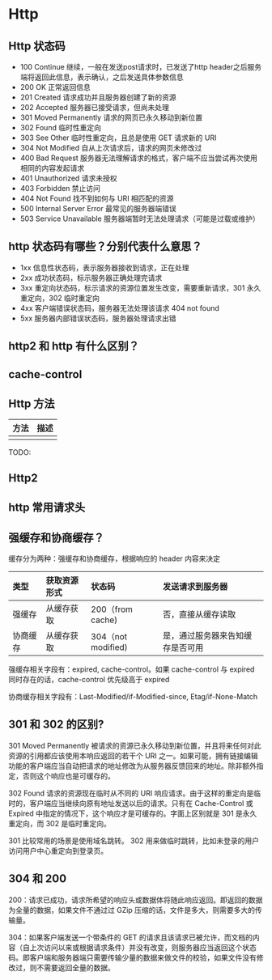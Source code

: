 # Http

## Http  状态码

* 100 Continue  继续，一般在发送post请求时，已发送了http header之后服务端将返回此信息，表示确认，之后发送具体参数信息
* 200 OK   正常返回信息
* 201 Created  请求成功并且服务器创建了新的资源
* 202 Accepted  服务器已接受请求，但尚未处理
* 301 Moved Permanently  请求的网页已永久移动到新位置
* 302 Found  临时性重定向
* 303 See Other  临时性重定向，且总是使用 GET 请求新的 URI
* 304 Not Modified  自从上次请求后，请求的网页未修改过
* 400 Bad Request  服务器无法理解请求的格式，客户端不应当尝试再次使用相同的内容发起请求
* 401 Unauthorized  请求未授权
* 403 Forbidden  禁止访问
* 404 Not Found  找不到如何与 URI 相匹配的资源
* 500 Internal Server Error  最常见的服务器端错误
* 503 Service Unavailable 服务器端暂时无法处理请求（可能是过载或维护）

## http 状态码有哪些？分别代表什么意思？

* 1xx 信息性状态码，表示服务器接收到请求，正在处理
* 2xx 成功状态码，标示服务器正确处理完请求
* 3xx 重定向状态码，标示请求的资源位置发生改变，需要重新请求，301 永久重定向，302 临时重定向
* 4xx 客户端错误状态码，服务器无法处理该请求 404 not found
* 5xx 服务器内部错误状态码，服务器处理请求出错

## http2 和 http 有什么区别？

## cache-control

## Http 方法

| 方法 | 描述 |
| :--- | :--- |
|  |  |

TODO:

## Http2

## http 常用请求头

## 强缓存和协商缓存？

缓存分为两种：强缓存和协商缓存，根据响应的 header 内容来决定

| 类型 | 获取资源形式 | 状态码 | 发送请求到服务器 |
| :--- | :--- | :--- | :--- |
| 强缓存 | 从缓存获取 | 200（from cache\) | 否，直接从缓存读取 |
| 协商缓存 | 从缓存获取 | 304（not modified\) | 是，通过服务器来告知缓存是否可用 |

强缓存相关字段有：expired, cache-control。如果 cache-control 与 expired 同时存在的话，cache-control 优先级高于 expired

协商缓存相关字段有：Last-Modified/if-Modified-since, Etag/if-None-Match

## 301 和 302 的区别?

301 Moved Permanently 被请求的资源已永久移动到新位置，并且将来任何对此资源的引用都应该使用本响应返回的若干个 URI 之一。如果可能，拥有链接编辑功能的客户端应当自动把请求的地址修改为从服务器反馈回来的地址。除非额外指定，否则这个响应也是可缓存的。

302 Found 请求的资源现在临时从不同的 URI 响应请求。由于这样的重定向是临时的，客户端应当继续向原有地址发送以后的请求。只有在 Cache-Control 或 Expired 中指定的情况下，这个响应才是可缓存的。字面上区别就是 301 是永久重定向，而 302 是临时重定向。

301 比较常用的场景是使用域名跳转。 302 用来做临时跳转，比如未登录的用户访问用户中心重定向到登录页。

## 304 和 200

200：请求已成功，请求所希望的响应头或数据体将随此响应返回。即返回的数据为全量的数据，如果文件不通过过 GZip 压缩的话，文件是多大，则需要多大的传输量。

304：如果客户端发送一个带条件的 GET 的请求且该请求已被允许，而文档的内容（自上次访问以来或根据请求条件）并没有改变，则服务器应当返回这个状态码。即客户端和服务器端只需要传输少量的数据来做文件的校验，如果文件没有修改过，则不需要返回全量的数据。  